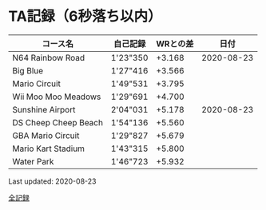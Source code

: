 # TA記録（6秒落ち以内）

|コース名|自己記録|WRとの差|日付
|--|--|--|--|
|N64 Rainbow Road|1'23"350|+3.168|2020-08-23|
|Big Blue|1'27"416|+3.566||
|Mario Circuit|1'49"531|+3.795||
|Wii Moo Moo Meadows|1'29"691|+4.700||
|Sunshine Airport|2'04"031|+5.178|2020-08-23|
|DS Cheep Cheep Beach|1'54"136|+5.560||
|GBA Mario Circuit|1'29"827|+5.679||
|Mario Kart Stadium|1'43"315|+5.800||
|Water Park|1'46"723|+5.932||

Last updated: 2020-08-23

[全記録](https://github.com/xuzijian629/xuzijian629/blob/master/ALL.md)